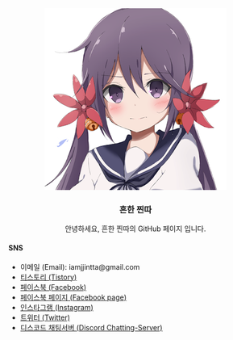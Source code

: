 
<div align="center">
  <a href="https://github.com/iam-jjintta/">
    <img src="./profile/Profile-iamjjintta.png">
  </a>
  <h3>흔한 찐따</h3>
  <p>
    안녕하세요, 흔한 찐따의 GitHub 페이지 입니다.
  </p>
</div>
<div>
  <h4>SNS</h4>
  <ul>
    <li>
      이메일 (Email): iamjjintta@gmail.com
    </li>
    <li>
      <a href="https://iamjjintta.tistory.com/">티스토리 (Tistory)</a>
    </li>
    <li>
      <a href="https://www.facebook.com/iamjjintta/">페이스북 (Facebook)</a>
    </li>
    <li>
      <a href="https://www.facebook.com/CommonLoser/">페이스북 페이지 (Facebook page)</a>
    </li>
    <li>
      <a href="https://www.instagram.com/iamjjintta/">인스타그램 (Instagram)</a>
    </li>
    <li>
      <a href="https://twitter.com/iam_jjintta/">트위터 (Twitter)</a>
    </li>
    <li>
      <a href="https://discord.com/invite/kwRhwXPb7u">디스코드 채팅서버 (Discord Chatting-Server)</a>
    </li>
  </ul>
</div>


<!---
- 👋 Hi, I’m @iam-jjintta
- 👀 I’m interested in ...
- 🌱 I’m currently learning ...
- 💞️ I’m looking to collaborate on ...
- 📫 How to reach me ...
--->

<!---
iam-jjintta/iam-jjintta is a ✨ special ✨ repository because its `README.md` (this file) appears on your GitHub profile.
You can click the Preview link to take a look at your changes.
--->

<!---
Joined GitHub on February 20, 2022
-->
